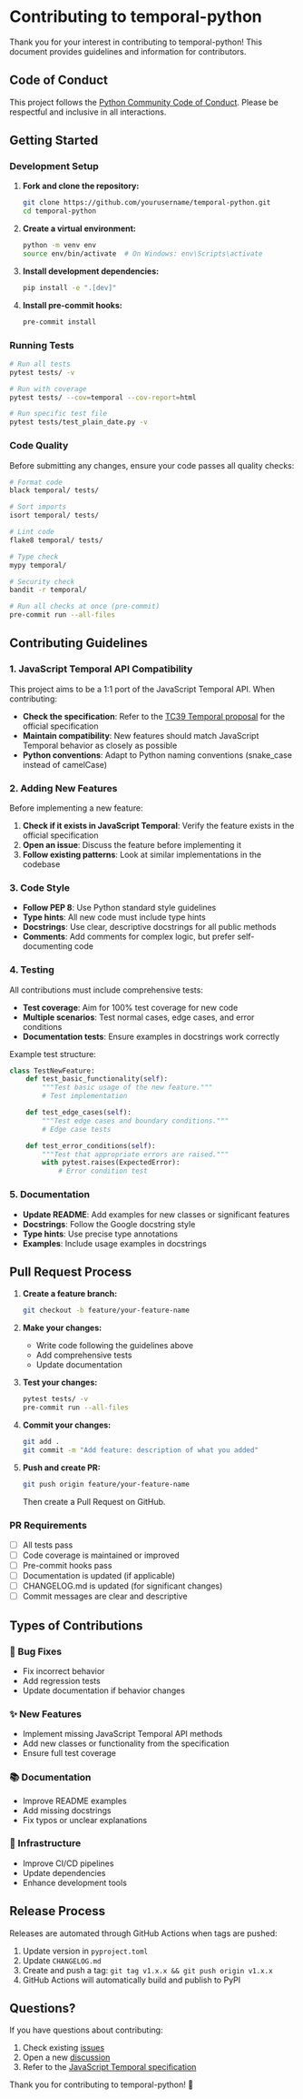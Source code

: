 # Contributing to temporal-python

Thank you for your interest in contributing to temporal-python! This document provides guidelines and information for contributors.

## Code of Conduct

This project follows the [Python Community Code of Conduct](https://www.python.org/psf/conduct/). Please be respectful and inclusive in all interactions.

## Getting Started

### Development Setup

1. **Fork and clone the repository:**
   ```bash
   git clone https://github.com/yourusername/temporal-python.git
   cd temporal-python
   ```

2. **Create a virtual environment:**
   ```bash
   python -m venv env
   source env/bin/activate  # On Windows: env\Scripts\activate
   ```

3. **Install development dependencies:**
   ```bash
   pip install -e ".[dev]"
   ```

4. **Install pre-commit hooks:**
   ```bash
   pre-commit install
   ```

### Running Tests

```bash
# Run all tests
pytest tests/ -v

# Run with coverage
pytest tests/ --cov=temporal --cov-report=html

# Run specific test file
pytest tests/test_plain_date.py -v
```

### Code Quality

Before submitting any changes, ensure your code passes all quality checks:

```bash
# Format code
black temporal/ tests/

# Sort imports
isort temporal/ tests/

# Lint code
flake8 temporal/ tests/

# Type check
mypy temporal/

# Security check
bandit -r temporal/

# Run all checks at once (pre-commit)
pre-commit run --all-files
```

## Contributing Guidelines

### 1. JavaScript Temporal API Compatibility

This project aims to be a 1:1 port of the JavaScript Temporal API. When contributing:

- **Check the specification**: Refer to the [TC39 Temporal proposal](https://tc39.es/proposal-temporal/) for the official specification
- **Maintain compatibility**: New features should match JavaScript Temporal behavior as closely as possible
- **Python conventions**: Adapt to Python naming conventions (snake_case instead of camelCase)

### 2. Adding New Features

Before implementing a new feature:

1. **Check if it exists in JavaScript Temporal**: Verify the feature exists in the official specification
2. **Open an issue**: Discuss the feature before implementing it
3. **Follow existing patterns**: Look at similar implementations in the codebase

### 3. Code Style

- **Follow PEP 8**: Use Python standard style guidelines
- **Type hints**: All new code must include type hints
- **Docstrings**: Use clear, descriptive docstrings for all public methods
- **Comments**: Add comments for complex logic, but prefer self-documenting code

### 4. Testing

All contributions must include comprehensive tests:

- **Test coverage**: Aim for 100% test coverage for new code
- **Multiple scenarios**: Test normal cases, edge cases, and error conditions
- **Documentation tests**: Ensure examples in docstrings work correctly

Example test structure:
```python
class TestNewFeature:
    def test_basic_functionality(self):
        """Test basic usage of the new feature."""
        # Test implementation

    def test_edge_cases(self):
        """Test edge cases and boundary conditions."""
        # Edge case tests

    def test_error_conditions(self):
        """Test that appropriate errors are raised."""
        with pytest.raises(ExpectedError):
            # Error condition test
```

### 5. Documentation

- **Update README**: Add examples for new classes or significant features
- **Docstrings**: Follow the Google docstring style
- **Type hints**: Use precise type annotations
- **Examples**: Include usage examples in docstrings

## Pull Request Process

1. **Create a feature branch:**
   ```bash
   git checkout -b feature/your-feature-name
   ```

2. **Make your changes:**
   - Write code following the guidelines above
   - Add comprehensive tests
   - Update documentation

3. **Test your changes:**
   ```bash
   pytest tests/ -v
   pre-commit run --all-files
   ```

4. **Commit your changes:**
   ```bash
   git add .
   git commit -m "Add feature: description of what you added"
   ```

5. **Push and create PR:**
   ```bash
   git push origin feature/your-feature-name
   ```
   Then create a Pull Request on GitHub.

### PR Requirements

- [ ] All tests pass
- [ ] Code coverage is maintained or improved
- [ ] Pre-commit hooks pass
- [ ] Documentation is updated (if applicable)
- [ ] CHANGELOG.md is updated (for significant changes)
- [ ] Commit messages are clear and descriptive

## Types of Contributions

### 🐛 Bug Fixes
- Fix incorrect behavior
- Add regression tests
- Update documentation if behavior changes

### ✨ New Features
- Implement missing JavaScript Temporal API methods
- Add new classes or functionality from the specification
- Ensure full test coverage

### 📚 Documentation
- Improve README examples
- Add missing docstrings
- Fix typos or unclear explanations

### 🔧 Infrastructure
- Improve CI/CD pipelines
- Update dependencies
- Enhance development tools

## Release Process

Releases are automated through GitHub Actions when tags are pushed:

1. Update version in `pyproject.toml`
2. Update `CHANGELOG.md`
3. Create and push a tag: `git tag v1.x.x && git push origin v1.x.x`
4. GitHub Actions will automatically build and publish to PyPI

## Questions?

If you have questions about contributing:

1. Check existing [issues](https://github.com/hasanatkazmi/temporal-python/issues)
2. Open a new [discussion](https://github.com/hasanatkazmi/temporal-python/discussions)
3. Refer to the [JavaScript Temporal specification](https://tc39.es/proposal-temporal/)

Thank you for contributing to temporal-python! 🎉
